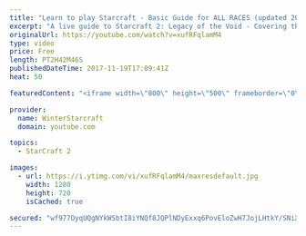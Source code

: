 ```yaml
---
title: "Learn to play Starcraft - Basic Guide for ALL RACES (updated 2017)"
excerpt: "A live guide to Starcraft 2: Legacy of the Void - Covering the basics and build orders for all of the races, and covering the important decisions to be made early in the game.  Not a step by step guide but a demonstration once you have the very basics of the units and races!"
originalUrl: https://youtube.com/watch?v=xufRFqlamM4
type: video
price: Free
length: PT2H42M46S
publishedDateTime: 2017-11-19T17:09:41Z
heat: 50

featuredContent: "<iframe width=\"800\" height=\"500\" frameborder=\"0\" src=\"https://www.youtube.com/embed/xufRFqlamM4\" allow=\"accelerometer; autoplay; encrypted-media; gyroscope; picture-in-picture\" allowfullscreen></iframe>"

provider:
  name: WinterStarcraft
  domain: youtube.com

topics:
  - StarCraft 2

images:
  - url: https://i.ytimg.com/vi/xufRFqlamM4/maxresdefault.jpg
    width: 1280
    height: 720
    isCached: true

secured: "wf977OyqUQgNYkWSbtI8iYNQf8JQPlNDyExxq6PovEloZwH7JojLHtkY/SNiXf/yj5s51MJp2yqnMoPByeZAjx6D12VkWenzfsnTpaoBh0WJm+QI+H2HqdbSuh8s/ccONwCdWDjjee3EoBupBXn8OZAkRXBHVPiwlgAy7s+nJMnrA8Mn3dmf5t0uf2XQNV/GObo6WB+fPzNzi+rRjRLI67yiUiFQpxfwPowbFO+WSv/AOe6SqJc6E8u42835NIYplksvauRpWfNeo+mJYxj7OwkD2vX5YaEZyA0nmDzkgZeqcYXC6sv85aZK2YyQwkFIkOQz5HqJB22vkmzhznkvSU5J/aRRoTX6B80qITsIjfD+b4QuCcuFL5t/O8PrZIdT7Cv5oeqoPRM2ky8yBGIDemyXr0nyCRYfMbN15S2MISw74sBp1TByD5HYRy0qaqTy;HxomP1nL3tnrXGKS0FoWpw=="
---
```


